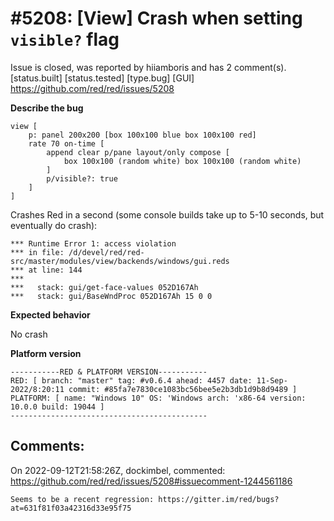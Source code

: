 
#5208: [View] Crash when setting `visible?` flag
================================================================================
Issue is closed, was reported by hiiamboris and has 2 comment(s).
[status.built] [status.tested] [type.bug] [GUI]
<https://github.com/red/red/issues/5208>

**Describe the bug**
```
view [
	p: panel 200x200 [box 100x100 blue box 100x100 red]
	rate 70 on-time [
		append clear p/pane layout/only compose [
			box 100x100 (random white) box 100x100 (random white)
		]
		p/visible?: true
	]     
]
```
Crashes Red in a second (some console builds take up to 5-10 seconds, but eventually do crash):
```
*** Runtime Error 1: access violation
*** in file: /d/devel/red/red-src/master/modules/view/backends/windows/gui.reds
*** at line: 144
***
***   stack: gui/get-face-values 052D167Ah
***   stack: gui/BaseWndProc 052D167Ah 15 0 0
```

**Expected behavior**

No crash

**Platform version**
```
-----------RED & PLATFORM VERSION----------- 
RED: [ branch: "master" tag: #v0.6.4 ahead: 4457 date: 11-Sep-2022/8:20:11 commit: #85fa7e7830ce1083bc56bee5e2b3db1d9b8d9489 ]
PLATFORM: [ name: "Windows 10" OS: 'Windows arch: 'x86-64 version: 10.0.0 build: 19044 ]
--------------------------------------------
```


Comments:
--------------------------------------------------------------------------------

On 2022-09-12T21:58:26Z, dockimbel, commented:
<https://github.com/red/red/issues/5208#issuecomment-1244561186>

    Seems to be a recent regression: https://gitter.im/red/bugs?at=631f81f03a42316d33e95f75

